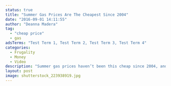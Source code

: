 ```yaml
---
status: true
title: "Summer Gas Prices Are The Cheapest Since 2004"
date: "2016-09-01 14:11:55"
author: "Deanna Madera"
tag:
  - "cheap price"
  - gas
adsTerms: "Test Term 1, Test Term 2, Test Term 3, Test Term 4"
categories:
  - Frugality
  - Money
  - Video
description: "Summer gas prices haven’t been this cheap since 2004, and there are growing signs they could slip even lower."
layout: post
image: shutterstock_223938919.jpg
---
```


<div wibbitz="wbtz-static-embed" wibbitz-autoplay="true" wibbitz-clip-id="b32cc88b5995f4516a16b55ee5c8afede" wibbitz-next="auto"></div><script>(function(d, s, id) {
	if (d.getElementById(id)) return;
	var js = d.createElement(s); js.id = id;
	js.src = '//cdn4.wibbitz.com/static.js';
	d.getElementsByTagName('body')[0].appendChild(js);
}(document, 'script', 'wibbitz-static-embed'));</script>
